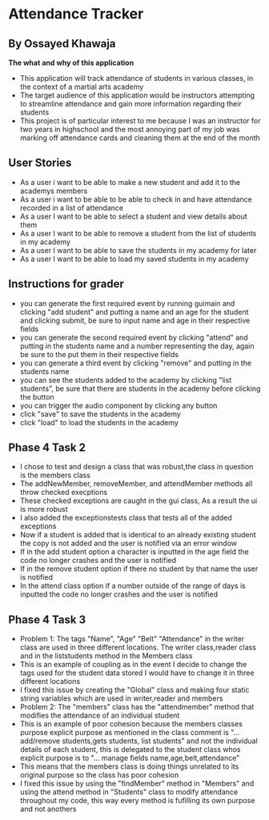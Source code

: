 # Attendance Tracker

## By Ossayed Khawaja

**The what and why of this application**
* This application will track attendance of students in various classes, in the context of a martial arts academy
* The target audience of this application would be instructors attempting to streamline attendance and gain more information regarding their students
* This project is of particular interest to me because I was an instructor for two years in highschool and the most annoying part of my job was marking off attendance cards and cleaning them at the end of the month

## User Stories
* As a user i want to be able to make a new student and add it to the academys members
* As a user i want to be able to be able to check in and have attendance recorded in a list of attendance
* As a user I want to be able to select a student and view details about them
* As a user I want to be able to remove a student from the list of students in my academy
* As a user I want to be able to save the students in my academy for later
* As a user I want to be able to load my saved students in my academy

## Instructions for grader
* you can generate the first required event by running guimain and  clicking "add student" and putting a name and an age for the student and clicking submit, be sure to input name and age in their respective fields 
* you can generate the second required event by clicking "attend" and putting in the students name and a number representing the day, again be sure to the put them in their respective fields
* you can generate a third event by clicking "remove" and putting in the students name
* you can see the students added to the academy by clicking "list students", be sure that there are students in the academy before clicking the button
* you can trigger the audio component by clicking any button
* click "save" to save the students in the academy
* click "load" to load the students in the academy

## Phase 4 Task 2
* I chose to test and design a class that was robust,the class in question is the members class
* The addNewMember, removeMember, and attendMember methods all throw checked execptions 
* These checked exceptions are caught in the gui class, As a result the ui is more robust
* I also added the exceptionstests class that tests all of the added exceptions
* Now if a student is added that is identical to an already existing student the copy is not added and the user is notified via an error window 
* If in the add student option a character is inputted in the age field the code no longer crashes and the user is notified 
* If in the remove student option if there no student by that name the user is notified
* In the attend class option if a number outside of the range of days is inputted the code no longer crashes and the user is notified 

## Phase 4 Task 3
* Problem 1: The tags "Name", "Age" "Belt" "Attendance" in the writer class are used in three different locations. The writer class,reader class and in the liststudents method in the Members class
* This is an example of coupling as in the event I decide to change the tags used for the student data stored I would have to change it in three different locations 
* I fixed this issue by creating the "Global" class and making four static string variables which are used in writer,reader and members
* Problem 2: The "members" class has the "attendmember" method that modifies the attendance of an individual student 
* This is an example of poor cohesion because the members classes purpose explicit purpose as mentioned in the class comment is "... add/remove students,gets students, list students" and not the individual details of each student, this is delegated to the student class whos explicit purpose is to "...  manage fields name,age,belt,attendance"
* This means that the members class is doing things unrelated to its original purpose so the class has poor cohesion
* I fixed this issue by using the "findMember" method in "Members" and using the attend method in "Students" class to modify attendance throughout my code, this way every method is fufilling its own purpose and not anothers
